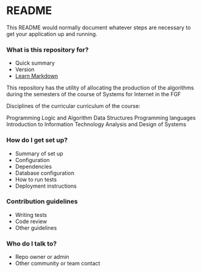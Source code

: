 # README #

This README would normally document whatever steps are necessary to get your application up and running.

### What is this repository for? ###

* Quick summary
* Version
* [Learn Markdown](https://bitbucket.org/tutorials/markdowndemo)

This repository has the utility of allocating the production of the algorithms during the semesters of the course of Systems for Internet in the FGF

Disciplines of the curricular curriculum of the course:

Programming Logic and Algorithm
Data Structures
Programming languages
Introduction to Information Technology
Analysis and Design of Systems

### How do I get set up? ###

* Summary of set up
* Configuration
* Dependencies
* Database configuration
* How to run tests
* Deployment instructions

### Contribution guidelines ###

* Writing tests
* Code review
* Other guidelines

### Who do I talk to? ###

* Repo owner or admin
* Other community or team contact